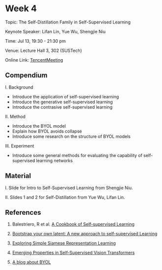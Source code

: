 # Week 4

Topic: The Self-Distillation Family in Self-Supervised Learning

Keynote Speaker: Lifan Lin, Yue Wu, Shengjie Niu

Time: Jul 13, 19:30 - 21:30 pm

Venue: Lecture Hall 3, 302 (SUSTech)


Online Link: [TencentMeeting](https://sustech.meeting.tencent.com/dm/rzsV1UdvWHtp)

## Compendium

I.  Background

- Introduce the application of self-supervised learning
- Introduce the generative self-supervised learning 
- Introduce the contrasive self-supervised learning

II. Method

- Introduce the BYOL model
- Explain how BYOL avoids collapse
- Introduce some research on the structure of BYOL models

III. Experiment

- Introduce some general methods for evaluating the capability of self-supervised learning networks

## Material

I. Slide for Intro to Self-Supervised Learning from Shengjie Niu.

II. Slides 1 and 2 for Self-Distillation from Yue Wu, Lifan Lin.


## References

1. Balestriero, R et al. [A Cookbook of Self-supervised Learning](https://arxiv.org/abs/2304.12210)

2. [Bootstrap your own latent: A new approach to self-supervised Learning](https://arxiv.org/abs/2006.07733)

3. [Exploring Simple Siamese Representation Learning](https://arxiv.org/abs/2011.10566)

4. [Emerging Properties in Self-Supervised Vision Transformers](https://arxiv.org/abs/2104.14294)

5. [A blog about BYOL](https://generallyintelligent.com/research/2020-08-24-understanding-self-supervised-contrastive-learning/)